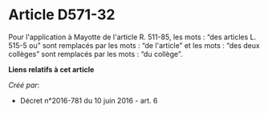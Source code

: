 # Article D571-32

Pour l'application à Mayotte de l'article R. 511-85, les mots : “des articles L. 515-5 ou” sont remplacés par les mots : “de
l'article” et les mots : “des deux collèges” sont remplacés par les mots : “du collège”.

**Liens relatifs à cet article**

_Créé par_:

  - Décret n°2016-781 du 10 juin 2016 - art. 6
